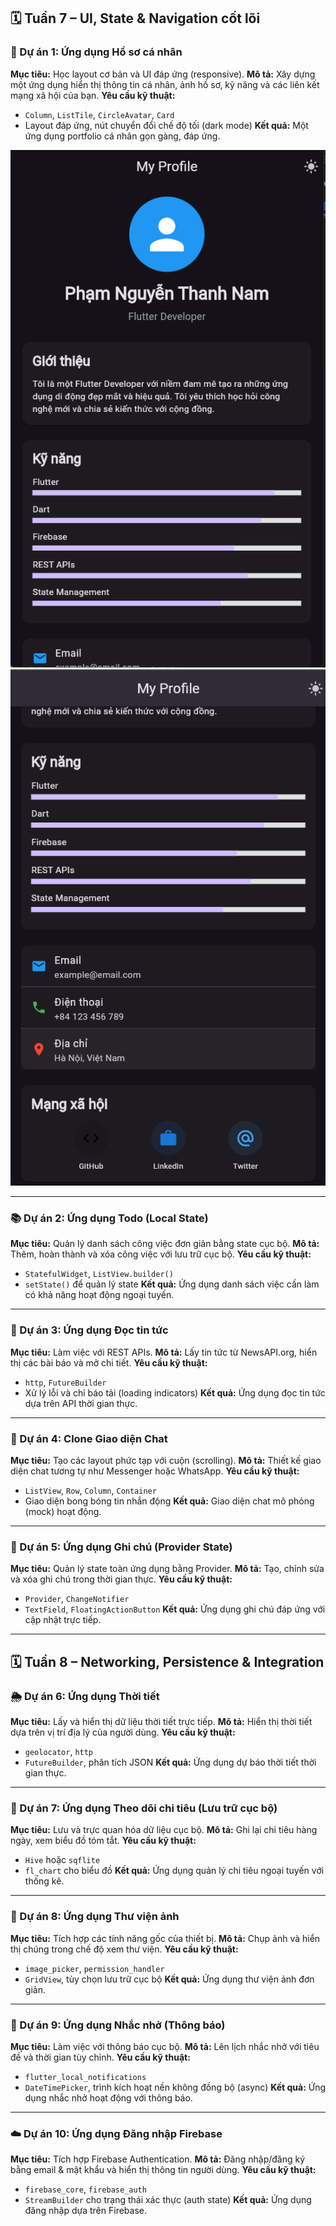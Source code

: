 ﻿

## 🗓 Tuần 7 – UI, State & Navigation cốt lõi

### 🧱 Dự án 1: Ứng dụng Hồ sơ cá nhân
**Mục tiêu:** Học layout cơ bản và UI đáp ứng (responsive).
**Mô tả:** Xây dựng một ứng dụng hiển thị thông tin cá nhân, ảnh hồ sơ, kỹ năng và các liên kết mạng xã hội của bạn.
**Yêu cầu kỹ thuật:**
* `Column`, `ListTile`, `CircleAvatar`, `Card`
* Layout đáp ứng, nút chuyển đổi chế độ tối (dark mode)
**Kết quả:** Một ứng dụng portfolio cá nhân gọn gàng, đáp ứng.

![](image/p1.1.png)
![](image/p1.2.png)

---

### 📚 Dự án 2: Ứng dụng Todo (Local State)
**Mục tiêu:** Quản lý danh sách công việc đơn giản bằng state cục bộ.
**Mô tả:** Thêm, hoàn thành và xóa công việc với lưu trữ cục bộ.
**Yêu cầu kỹ thuật:**
* `StatefulWidget`, `ListView.builder()`
* `setState()` để quản lý state
**Kết quả:** Ứng dụng danh sách việc cần làm có khả năng hoạt động ngoại tuyến.

---

### 🧭 Dự án 3: Ứng dụng Đọc tin tức
**Mục tiêu:** Làm việc với REST APIs.
**Mô tả:** Lấy tin tức từ NewsAPI.org, hiển thị các bài báo và mở chi tiết.
**Yêu cầu kỹ thuật:**
* `http`, `FutureBuilder`
* Xử lý lỗi và chỉ báo tải (loading indicators)
**Kết quả:** Ứng dụng đọc tin tức dựa trên API thời gian thực.

---

### 💬 Dự án 4: Clone Giao diện Chat
**Mục tiêu:** Tạo các layout phức tạp với cuộn (scrolling).
**Mô tả:** Thiết kế giao diện chat tương tự như Messenger hoặc WhatsApp.
**Yêu cầu kỹ thuật:**
* `ListView`, `Row`, `Column`, `Container`
* Giao diện bong bóng tin nhắn động
**Kết quả:** Giao diện chat mô phỏng (mock) hoạt động.

---

### 🎨 Dự án 5: Ứng dụng Ghi chú (Provider State)
**Mục tiêu:** Quản lý state toàn ứng dụng bằng Provider.
**Mô tả:** Tạo, chỉnh sửa và xóa ghi chú trong thời gian thực.
**Yêu cầu kỹ thuật:**
* `Provider`, `ChangeNotifier`
* `TextField`, `FloatingActionButton`
**Kết quả:** Ứng dụng ghi chú đáp ứng với cập nhật trực tiếp.

---

## 🗓 Tuần 8 – Networking, Persistence & Integration

### 🌦 Dự án 6: Ứng dụng Thời tiết
**Mục tiêu:** Lấy và hiển thị dữ liệu thời tiết trực tiếp.
**Mô tả:** Hiển thị thời tiết dựa trên vị trí địa lý của người dùng.
**Yêu cầu kỹ thuật:**
* `geolocator`, `http`
* `FutureBuilder`, phân tích JSON
**Kết quả:** Ứng dụng dự báo thời tiết thời gian thực.

---

### 💾 Dự án 7: Ứng dụng Theo dõi chi tiêu (Lưu trữ cục bộ)
**Mục tiêu:** Lưu và trực quan hóa dữ liệu cục bộ.
**Mô tả:** Ghi lại chi tiêu hàng ngày, xem biểu đồ tóm tắt.
**Yêu cầu kỹ thuật:**
* `Hive` hoặc `sqflite`
* `fl_chart` cho biểu đồ
**Kết quả:** Ứng dụng quản lý chi tiêu ngoại tuyến với thống kê.

---

### 📸 Dự án 8: Ứng dụng Thư viện ảnh
**Mục tiêu:** Tích hợp các tính năng gốc của thiết bị.
**Mô tả:** Chụp ảnh và hiển thị chúng trong chế độ xem thư viện.
**Yêu cầu kỹ thuật:**
* `image_picker`, `permission_handler`
* `GridView`, tùy chọn lưu trữ cục bộ
**Kết quả:** Ứng dụng thư viện ảnh đơn giản.

---

### 🔔 Dự án 9: Ứng dụng Nhắc nhở (Thông báo)
**Mục tiêu:** Làm việc với thông báo cục bộ.
**Mô tả:** Lên lịch nhắc nhở với tiêu đề và thời gian tùy chỉnh.
**Yêu cầu kỹ thuật:**
* `flutter_local_notifications`
* `DateTimePicker`, trình kích hoạt nền không đồng bộ (async)
**Kết quả:** Ứng dụng nhắc nhở hoạt động với thông báo.

---

### ☁️ Dự án 10: Ứng dụng Đăng nhập Firebase
**Mục tiêu:** Tích hợp Firebase Authentication.
**Mô tả:** Đăng nhập/đăng ký bằng email & mật khẩu và hiển thị thông tin người dùng.
**Yêu cầu kỹ thuật:**
* `firebase_core`, `firebase_auth`
* `StreamBuilder` cho trạng thái xác thực (auth state)
**Kết quả:** Ứng dụng đăng nhập dựa trên Firebase.

